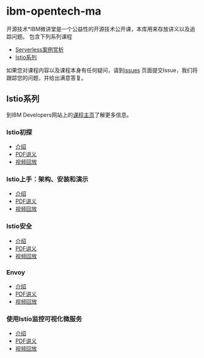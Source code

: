 # ibm-opentech-ma
开源技术*IBM微讲堂是一个公益性的开源技术公开课，本库用来存放讲义以及追踪问题。
包含下列系列课程
- [Serverless案例赏析](./serverless-use-cases/README.md)
- [Istio系列](#istio系列)

如果您对课程内容以及课程本身有任何疑问，请到[issues](https://github.com/dWChina/ibm-opentech-ma/issues)
页面提交Issue，我们将跟踪您的问题，并给出满意答复。

## Istio系列
到IBM Developers网站上的[课程主页](https://developer.ibm.com/cn/os-academy-istio/)了解更多信息。
### Istio初探
- [介绍](https://mp.weixin.qq.com/s/ALKxF_Ys5U_gP066SqSSUQ)
- [PDF讲义](./istio/istio-01-intro.pdf)
- [视频回放](http://v.youku.com/v_show/id_XMzkwMDEzMzkxNg==.html)
### Istio上手：架构、安装和演示
- [介绍](https://mp.weixin.qq.com/s/N6fuIezzfiMGFmN5-kMU4w)
- [PDF讲义](./istio/istio-02-arch.pdf)
- [视频回放](http://v.youku.com/v_show/id_XMzkxNzQ1NzI4NA==.html)
### Istio安全
- [介绍](https://mp.weixin.qq.com/s/wBXfHsbImqZfJdIf9iCz4A)
- [PDF讲义](./istio/istio-03-security.pdf)
- [视频回放](https://v.youku.com/v_show/id_XMzkyNjIxMDE4MA==.html)
### Envoy
- [介绍](https://mp.weixin.qq.com/s/CIrYdMGxpvf3Gb9Kpbp1Yg)
- [PDF讲义](./istio/istio-03-Envoy-Intro.pdf)
- [视频回放](http://v.youku.com/v_show/id_XMzkzMjMwMTQxNg==.html)
### 使用Istio监控可视化微服务
- [介绍](https://mp.weixin.qq.com/s/dMTwQRFwsrqQOvev9fbiNQ)
- [PDF讲义](./istio/istio-05-Monitoring-Observability.pdf)
- [视频回放](https://v.youku.com/v_show/id_XMzk0MzE5NjA3Ng==.html)
